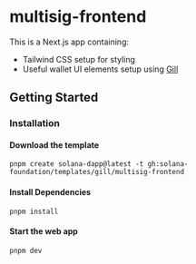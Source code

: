 # multisig-frontend

This is a Next.js app containing:

- Tailwind CSS setup for styling
- Useful wallet UI elements setup using [Gill](https://gill.site/)

## Getting Started

### Installation

#### Download the template

```shell
pnpm create solana-dapp@latest -t gh:solana-foundation/templates/gill/multisig-frontend
```

#### Install Dependencies

```shell
pnpm install
```

#### Start the web app

```shell
pnpm dev
```
